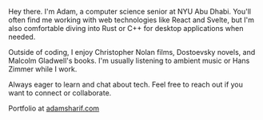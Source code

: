 Hey there. I'm Adam, a computer science senior at NYU Abu Dhabi. You'll often find me working with web technologies like React and Svelte, but I'm also comfortable diving into Rust or C++ for desktop applications when needed.  

Outside of coding, I enjoy Christopher Nolan films, Dostoevsky novels, and Malcolm Gladwell's books. I'm usually listening to ambient music or Hans Zimmer while I work.  

Always eager to learn and chat about tech. Feel free to reach out if you want to connect or collaborate. 

Portfolio at [adamsharif.com](http://adamsharif.com)



<!--
**adamsharifc/adamsharifc** is a ✨ _special_ ✨ repository because its `README.md` (this file) appears on your GitHub profile.

Here are some ideas to get you started:

- 🔭 I’m currently working on ...
- 🌱 I’m currently learning ...
- 👯 I’m looking to collaborate on ...
- 🤔 I’m looking for help with ...
- 💬 Ask me about ...
- 📫 How to reach me: ...
- 😄 Pronouns: ...
- ⚡ Fun fact: ...
-->
